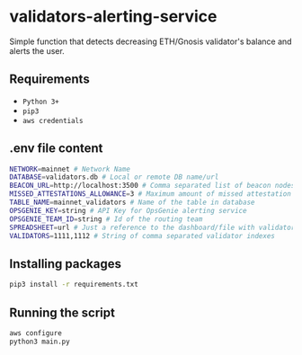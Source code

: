 # validators-alerting-service
Simple function that detects decreasing ETH/Gnosis validator's balance and alerts the user.

## Requirements
* `Python 3+`
* `pip3`
* `aws credentials`

## .env file content
```bash
NETWORK=mainnet # Network Name
DATABASE=validators.db # Local or remote DB name/url
BEACON_URL=http://localhost:3500 # Comma separated list of beacon nodes
MISSED_ATTESTATIONS_ALLOWANCE=3 # Maximum amount of missed attestation before triggering an alert
TABLE_NAME=mainnet_validators # Name of the table in database
OPSGENIE_KEY=string # API Key for OpsGenie alerting service
OPSGENIE_TEAM_ID=string # Id of the routing team
SPREADSHEET=url # Just a reference to the dashboard/file with validators lookup
VALIDATORS=1111,1112 # String of comma separated validator indexes
```

## Installing packages
```bash
pip3 install -r requirements.txt
```

## Running the script
```bash
aws configure
python3 main.py
```